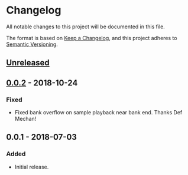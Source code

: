 # Changelog
All notable changes to this project will be documented in this file.

The format is based on [Keep a Changelog](https://keepachangelog.com/en/1.0.0/),
and this project adheres to [Semantic Versioning](https://semver.org/spec/v2.0.0.html).

## [Unreleased]

## [0.0.2] - 2018-10-24
### Fixed
- Fixed bank overflow on sample playback near bank end. Thanks Def Mechan!

## 0.0.1 - 2018-07-03
### Added
- Initial release.

[Unreleased]: https://github.com/jkotlinski/lsdpack/compare/v0.0.2...HEAD
[0.0.2]: https://github.com/jkotlinski/lsdpack/compare/v0.0.2...v0.0.1
